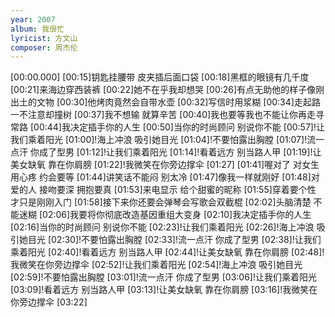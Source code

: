 ```yaml
---
year: 2007
album: 我很忙
lyricist: 方文山
composer: 周杰伦
---
```

[00:00.000]
[00:15]钥匙挂腰带 皮夹插后面口袋
[00:18]黑框的眼镜有几千度
[00:21]来海边穿西装裤
[00:22]她不在乎我却想哭
[00:26]有点无助他的样子像刚出土的文物
[00:30]他烤肉竟然会自带水壶
[00:32]写信时用浆糊
[00:34]走起路一不注意却撞树
[00:37]我不想输 就算辛苦
[00:40]我也要等我也不能让你再走寻常路
[00:44]我决定插手你的人生
[00:50]当你的时尚顾问 别说你不能
[00:57]!让我们乘着阳光
[01:00]!海上冲浪 吸引她目光
[01:04]!不要怕露出胸膛
[01:07]!流一点汗 你成了型男
[01:12]!让我们乘着阳光
[01:14]!看着远方 别当路人甲
[01:19]!让美女缺氧 靠在你肩膀
[01:22]!我微笑在你旁边撑伞
[01:27]
[01:41]喔对了 对女生用心疼 约会要等
[01:44]讲笑话不能闷 别太冷
[01:47]像我一样就刚好
[01:48]对爱的人 接吻要深 拥抱要真
[01:53]来电显示 给个甜蜜的昵称
[01:55]穿着要个性 才只是刚刚入门
[01:58]接下来你还要会弹琴会写歌会双截棍
[02:02]头脑清楚 不能迷糊
[02:06]我要将你彻底改造基因重组大变身
[02:10]我决定插手你的人生
[02:16]当你的时尚顾问 别说你不能
[02:23]!让我们乘着阳光
[02:26]!海上冲浪 吸引她目光
[02:30]!不要怕露出胸膛
[02:33]!流一点汗 你成了型男
[02:38]!让我们乘着阳光
[02:40]!看着远方 别当路人甲
[02:44]!让美女缺氧 靠在你肩膀
[02:48]!我微笑在你旁边撑伞
[02:52]!让我们乘着阳光
[02:54]!海上冲浪 吸引她目光
[02:59]!不要怕露出胸膛
[03:01]!流一点汗 你成了型男
[03:06]!让我们乘着阳光
[03:09]!看着远方 别当路人甲
[03:13]!让美女缺氧 靠在你肩膀
[03:16]!我微笑在你旁边撑伞
[03:22]
